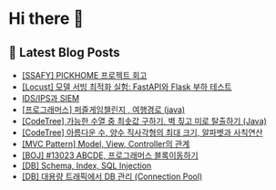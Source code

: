 # Hi there 👋


## 📕 Latest Blog Posts

<ul><li><a href='https://wsw3727.tistory.com/87' target='_blank'>[SSAFY] PICKHOME 프로젝트 회고</a></li><li><a href='https://wsw3727.tistory.com/86' target='_blank'>[Locust] 모델 서빙 최적화 실험: FastAPI와 Flask 부하 테스트</a></li><li><a href='https://wsw3727.tistory.com/85' target='_blank'>IDS/IPS과 SIEM</a></li><li><a href='https://wsw3727.tistory.com/84' target='_blank'>[프로그래머스] 퍼즐게임챌린지 , 여행경로 (java)</a></li><li><a href='https://wsw3727.tistory.com/83' target='_blank'>[CodeTree] 가능한 수열 중 최솟값 구하기, 벽 짚고 미로 탈출하기 (Java)</a></li><li><a href='https://wsw3727.tistory.com/82' target='_blank'>[CodeTree] 아름다운 수, 양수 직사각형의 최대 크기, 알파벳과 사칙연산</a></li><li><a href='https://wsw3727.tistory.com/81' target='_blank'>[MVC Pattern] Model, View, Controller의 관계</a></li><li><a href='https://wsw3727.tistory.com/80' target='_blank'>[BOJ] #13023 ABCDE, 프로그래머스 블록이동하기</a></li><li><a href='https://wsw3727.tistory.com/79' target='_blank'>[DB] Schema, Index, SQL Injection</a></li><li><a href='https://wsw3727.tistory.com/78' target='_blank'>[DB] 대용량 트래픽에서 DB 관리 (Connection Pool)</a></li></ul>